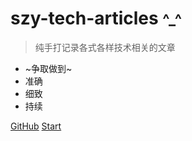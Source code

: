 <!--![logo](_media/icon.svg)-->

# **szy-tech-articles <small>^_^</small>**

> 纯手打记录各式各样技术相关的文章

- ~争取做到~
- 准确
- 细致
- 持续

[GitHub](https://github.com/szy0syz/szy-tech-articles)
[Start](#szy-tech-articles)